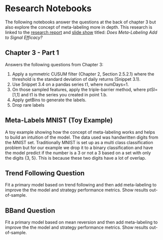 # Research Notebooks
The following notebooks answer the questions at the back of chapter 3 but also explore the concept
of meta-labeling more in depth. This research is linked to the [research report](https://github.com/hudson-and-thames/presentations/blob/master/Does%20Meta%20Labeling%20Add%20to%20Signal%20Efficacy.pdf) and [slide show](https://github.com/hudson-and-thames/presentations/blob/master/Improved%20Signals.pdf) titled:
*Does Meta-Labeling Add to Signal Efficacy?*

## Chapter 3 - Part 1
Answers the following questions from Chapter 3:

1. Apply a symmetric CUSUM filter (Chapter 2, Section 2.5.2.1) where the threshold is the standard deviation of daily returns (Snippet 3.1).
2. Use Snippet 3.4 on a pandas series t1, where numDays=1.
3. On those sampled features, apply the triple-barrier method, where ptSl=[1,1] and t1 is the series you created in point 1.b.
4. Apply getBins to generate the labels.
5. Drop rare labels

## Meta-Labels MNIST (Toy Example)
A toy example showing how the concept of meta-labeling works and helps to build an intuition of the model. The data used was handwritten digits from the MNIST set. Traditionally MNIST is set up as a multi class classification problem but for our example we drop it to a binary classification and have the model predict if the number is a 3 or not a 3 based on a set with only the digits {3, 5}. This is because these two digits have a lot of overlap.

## Trend Following Question
Fit a primary model based on trend following and then add meta-labeling to improve the the model and strategy performance metrics. Show results out-of-sample.

## BBand Question
Fit a primary model based on mean reversion and then add meta-labeling to improve the the model and strategy performance metrics. Show results out-of-sample.
